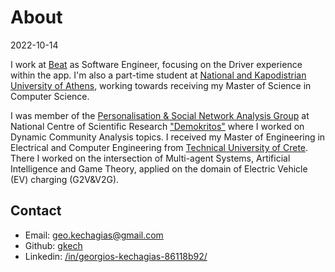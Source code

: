 # About
2022-10-14

I work at [Beat](https://thebeat.co/) as Software Engineer, focusing on the Driver experience within the app.
I'm also a part-time student at [National and Kapodistrian
University of Athens](https://www.di.uoa.gr/), working towards receiving my Master of Science in Computer Science.

I was member of the [Personalisation & Social Network Analysis Group](http://persona.iit.demokritos.gr/)
at National Centre of Scientific Research ["Demokritos"](https://www.iit.demokritos.gr/) where I worked on Dynamic Community Analysis topics. I received my 
Master of Engineering in Electrical and Computer Engineering from [Technical University of Crete](https://www.ece.tuc.gr/). There I worked
on the intersection of Multi-agent Systems, Artificial Intelligence and Game Theory, applied on the domain of Electric Vehicle (EV) charging (G2V&V2G).
## Contact
- Email: geo.kechagias@gmail.com
- Github: [gkech](https://github.com/gkech)
- Linkedin: [/in/georgios-kechagias-86118b92/](https://www.linkedin.com/in/georgios-kechagias-86118b92/)